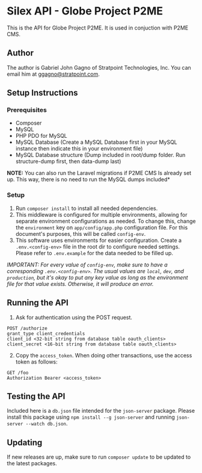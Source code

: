 # Silex API - Globe Project P2ME
This is the API for Globe Project P2ME. It is used in conjuction with P2ME CMS.

## Author
The author is Gabriel John Gagno of Stratpoint Technologies, Inc. You can email him at ggagno@stratpoint.com.

## Setup Instructions
### Prerequisites
* Composer
* MySQL
* PHP PDO for MySQL
* MySQL Database (Create a MySQL Database first in your MySQL instance then indicate this in your environment file)
* MySQL Database structure (Dump included in root/dump folder. Run structure-dump first, then data-dump last)

__NOTE:__ You can also run the Laravel migrations if P2ME CMS Is already set up. This way, there is no need
to run the MySQL dumps included*

### Setup
1. Run ```composer install``` to install all needed dependencies.
2. This middleware is configured for multiple environments, allowing for separate environment configurations
    as needed. To change this, change the ```environment``` key on ```app/config/app.php``` configuration file. For this
    document's purposes, this will be called ```config-env```.
3. This software uses environments for easier configuration. Create a ```.env.<config-env>``` file in the root dir to
configure needed settings. Please refer to ```.env.example``` for the data needed to be filled up.

_IMPORTANT: For every value of ```config-env```, make sure to have a corresponding ```.env.<config-env>```. The usual
values are ```local```, ```dev```, and ```production```, but it's okay to put any key value as long as the environment
file for that value exists. Otherwise, it will produce an error._

## Running the API
1. Ask for authentication using the POST request.
```
POST /authorize
grant_type client_credentials
client_id <32-bit string from database table oauth_clients>
client_secret <16-bit string from database table oauth_clients>
```
2. Copy the ```access_token```. When doing other transactions, use the access token as follows:
```
GET /foo
Authorization Bearer <access_token>
```
## Testing the API
Included here is a ```db.json``` file intended for the ```json-server``` package. Please install this package
using ```npm install --g json-server``` and running ```json-server --watch db.json```.

## Updating
If new releases are up, make sure to run ```composer update```
to be updated to the latest packages.